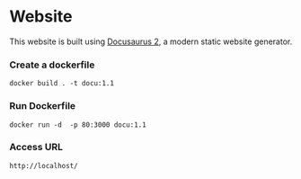 # Website

This website is built using [Docusaurus 2](https://docusaurus.io/), a modern static website generator.

### Create a dockerfile


```
docker build . -t docu:1.1

```

### Run Dockerfile

```
docker run -d  -p 80:3000 docu:1.1

```

### Access URL

```
http://localhost/

```
